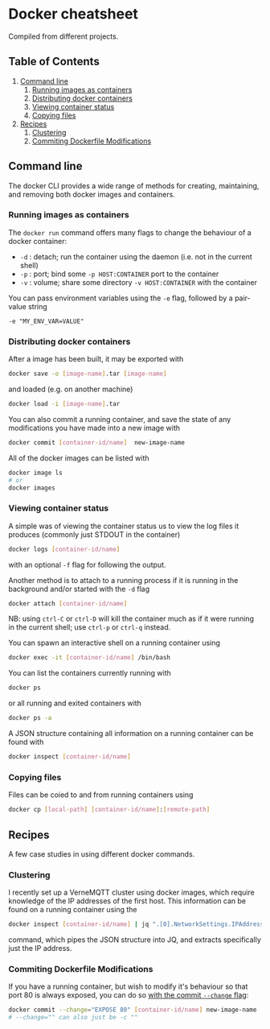 
# Docker cheatsheet
Compiled from different projects.

<!--BEGIN TOC-->
## Table of Contents
1. [Command line](#toc-sub-tag-0)
	1. [Running images as containers](#toc-sub-tag-1)
	2. [Distributing docker containers](#toc-sub-tag-2)
	3. [Viewing container status](#toc-sub-tag-3)
	4. [Copying files](#toc-sub-tag-4)
2. [Recipes](#toc-sub-tag-5)
	1. [Clustering](#toc-sub-tag-6)
	2. [Commiting Dockerfile Modifications](#toc-sub-tag-7)
<!--END TOC-->

## Command line <a name="toc-sub-tag-0"></a>
The docker CLI provides a wide range of methods for creating, maintaining, and removing both docker images and containers.

### Running images as containers <a name="toc-sub-tag-1"></a>
The `docker run` command offers many flags to change the behaviour of a docker container:

- `-d` : detach; run the container using the daemon (i.e. not in the current shell)
- `-p` : port; bind some `-p HOST:CONTAINER` port to the container
- `-v` : volume; share some directory `-v HOST:CONTAINER` with the container

You can pass environment variables using the `-e` flag, followed by a pair-value string
```
-e "MY_ENV_VAR=VALUE"
```

### Distributing docker containers <a name="toc-sub-tag-2"></a>
After a image has been built, it may be exported with
```bash
docker save -o [image-name].tar [image-name]
```
and loaded (e.g. on another machine)
```bash
docker load -i [image-name].tar
```

You can also commit a running container, and save the state of any modifications you have made into a new image with
```bash
docker commit [container-id/name]  new-image-name
```

All of the docker images can be listed with
```bash
docker image ls 
# or
docker images
```

### Viewing container status <a name="toc-sub-tag-3"></a>
A simple was of viewing the container status us to view the log files it produces (commonly just STDOUT in the container)
```bash
docker logs [container-id/name]
```
with an optional `-f` flag for following the output.

Another method is to attach to a running process if it is running in the background and/or started with the `-d` flag
```bash
docker attach [container-id/name]
```
NB: using `ctrl-C` or `ctrl-D` will kill the container much as if it were running in the current shell; use `ctrl-p` or `ctrl-q` instead.

You can spawn an interactive shell on a running container using
```bash
docker exec -it [container-id/name] /bin/bash
```

You can list the containers currently running with 
```bash
docker ps 
```
or all running and exited containers with 
```bash
docker ps -a
```

A JSON structure containing all information on a running container can be found with
```bash
docker inspect [container-id/name]
```

### Copying files <a name="toc-sub-tag-4"></a>
Files can be coied to and from running containers using
```bash
docker cp [local-path] [container-id/name]:[remote-path]
```

## Recipes <a name="toc-sub-tag-5"></a>
A few case studies in using different docker commands.

### Clustering <a name="toc-sub-tag-6"></a>
I recently set up a VerneMQTT cluster using docker images, which require knowledge of the IP addresses of the first host. This information can be found on a running container using the 
```bash
docker inspect [container-id/name] | jq ".[0].NetworkSettings.IPAddress"
```
command, which pipes the JSON structure into JQ, and extracts specifically just the IP address.


### Commiting Dockerfile Modifications <a name="toc-sub-tag-7"></a>
If you have a running container, but wish to modify it's behaviour so that port 80 is always exposed, you can do so [with the commit `--change` flag](https://docs.docker.com/engine/reference/commandline/commit/):
```bash
docker commit --change="EXPOSE 80" [container-id/name] new-image-name
# --change="" can also just be -c ""
```